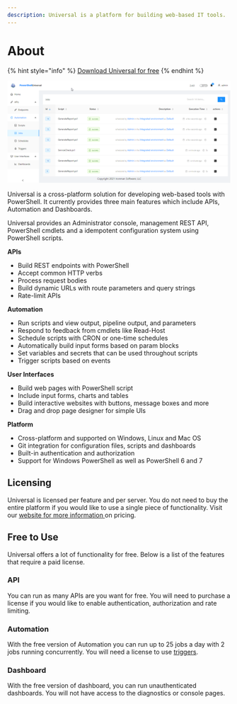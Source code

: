 ```yaml
---
description: Universal is a platform for building web-based IT tools.
---
```


# About

{% hint style="info" %}
[Download Universal for free](https://ironmansoftware.com/downloads)
{% endhint %}

![PowerShell Universal Admin Console](.gitbook/assets/image%20%28289%29.png)

Universal is a cross-platform solution for developing web-based tools with PowerShell. It currently provides three main features which include APIs, Automation and Dashboards. 

Universal provides an Administrator console, management REST API, PowerShell cmdlets and a idempotent configuration system using PowerShell scripts.  

**APIs**

* Build REST endpoints with PowerShell
* Accept common HTTP verbs
* Process request bodies
* Build dynamic URLs with route parameters and query strings
* Rate-limit APIs

**Automation**

* Run scripts and view output, pipeline output, and parameters 
* Respond to feedback from cmdlets like Read-Host
* Schedule scripts with CRON or one-time schedules
* Automatically build input forms based on param blocks
* Set variables and secrets that can be used throughout scripts 
* Trigger scripts based on events

**User Interfaces**

* Build web pages with PowerShell script
* Include input forms, charts and tables 
* Build interactive websites with buttons, message boxes and more
* Drag and drop page designer for simple UIs

**Platform**

* Cross-platform and supported on Windows, Linux and Mac OS
* Git integration for configuration files, scripts and dashboards 
* Built-in authentication and authorization 
* Support for Windows PowerShell as well as PowerShell 6 and 7



## Licensing 

Universal is licensed per feature and per server. You do not need to buy the entire platform if you would like to use a single piece of functionality. Visit our [website for more information ](https://ironmansoftware.com/powershell-universal/)on pricing. 

## Free to Use

Universal offers a lot of functionality for free. Below is a list of the features that require a paid license. 

### API

You can run as many APIs are you want for free. You will need to purchase a license if you would like to enable authentication, authorization and rate limiting. 

### Automation 

With the free version of Automation you can run up to 25 jobs a day with 2 jobs running concurrently. You will need a license to use [triggers](automation/triggers.md).

### Dashboard 

With the free version of dashboard, you can run unauthenticated dashboards. You will not have access to the diagnostics or console pages. 

